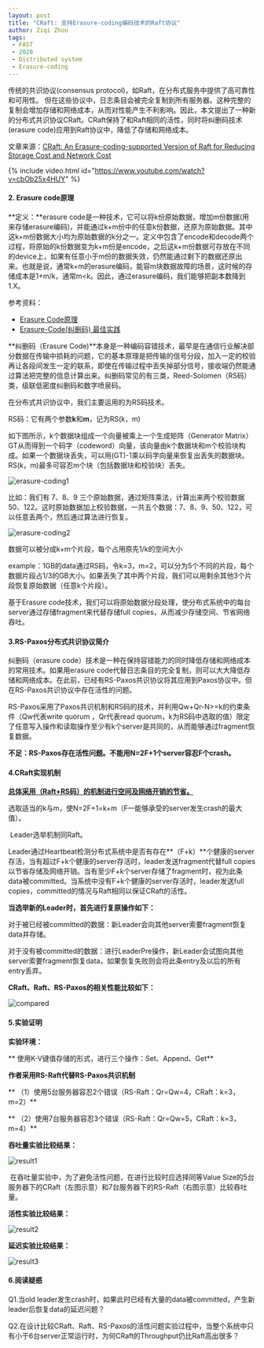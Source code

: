```yaml
---
layout: post
title: "CRaft: 支持Erasure-coding编码技术的Raft协议"
author: Ziqi Zhou
tags:
 - FAST
 - 2020
 - Distributed system
 - Erasure-coding
---
```


传统的共识协议(consensus protocol)，如Raft，在分布式服务中提供了高可靠性和可用性。 但在这些协议中，日志条目会被完全复制到所有服务器。这种完整的复制会增加存储和网络成本，从而对性能产生不利影响。因此，本文提出了一种新的分布式共识协议CRaft。CRaft保持了和Raft相同的活性，同时将纠删码技术(erasure code)应用到Raft协议中，降低了存储和网络成本。

文章来源：[CRaft: An Erasure-coding-supported Version of Raft for Reducing Storage Cost and Network Cost](https://www.usenix.org/conference/fast20/presentation/wang-zizhong)

{% include video.html id="https://www.youtube.com/watch?v=cbOb25x4HUY" %}

#### 2. Erasure code原理

**定义：**erasure code是一种技术，它可以将k份原始数据，增加m份数据(用来存储erasure编码)，并能通过k+m份中的任意k份数据，还原为原始数据。其中这k+m份数据大小均为原始数据的k分之一。定义中包含了encode和decode两个过程，将原始的k份数据变为k+m份是encode，之后这k+m份数据可存放在不同的device上，如果有任意小于m份的数据失效，仍然能通过剩下的数据还原出来。也就是说，通常k+m的erasure编码，能容m块数据故障的场景，这时候的存储成本是1+m/k，通常m<k。因此，通过erasure编码，我们能够把副本数降到1.X。

参考资料：

- [Erasure Code原理](https://blog.csdn.net/sinat_27186785/article/details/52034588)
- [Erasure-Code(纠删码) 最佳实践](https://zhuanlan.zhihu.com/p/106096265?utm_source=wechat_session)

**纠删码（Erasure Code)**本身是一种编码容错技术，最早是在通信行业解决部分数据在传输中损耗的问题，它的基本原理是把传输的信号分段，加入一定的校验再让各段间发生一定的联系，即使在传输过程中丢失掉部分信号，接收端仍然能通过算法把完整的信息计算出来。纠删码常见的有三类，Reed-Solomen（RS码）类，级联低密度纠删码和数字喷泉码。

在分布式共识协议中，我们主要运用的为RS码技术。

RS码：它有两个参数**k**和**m**，记为RS(k，m)

如下图所示，k个数据块组成一个向量被乘上一个生成矩阵（Generator Matrix）GT从而得到一个码字（codeword）向量，该向量由k个数据块和m个校验块构成。如果一个数据块丢失，可以用(GT)-1乘以码字向量来恢复出丢失的数据块。RS(k，m)最多可容忍m个块（包括数据块和校验块）丢失。

![erasure-coding1](../images/2020-11-16-erasure-coding1.png)



比如：我们有 7、8、9 三个原始数据，通过矩阵乘法，计算出来两个校验数据 50、122。这时原始数据加上校验数据，一共五个数据：7、8、9、50、122，可以任意丢两个，然后通过算法进行恢复。

![erasure-coding2](../images/2020-11-16-erasure-coding2.png)

数据可以被分成k+m个片段，每个占用原先1/k的空间大小

example：1GB的data通过RS码，令k=3，m=2，可以分为5个不同的片段，每个数据片段占1/3的GB大小。如果丢失了其中两个片段，我们可以用剩余其他3个片段恢复原始数据（任意k个片段）。

基于Erasure code技术，我们可以将原始数据分段处理，使分布式系统中的每台server通过存储fragment来代替存储full copies，从而减少存储空间、节省网络吞吐。

#### 3.RS-Paxos分布式共识协议简介

纠删码（erasure code）技术是一种在保持容错能力的同时降低存储和网络成本的常用技术。如果用erasure code代替日志条目的完全复制，则可以大大降低存储和网络成本。在此前，已经有RS-Paxos共识协议将其应用到Paxos协议中。但在RS-Paxos共识协议中存在活性的问题。 

RS-Paxos采用了Paxos共识机制和RS码的技术，并利用Qw+Qr-N>=k的约束条件（Qw代表write quorum ，Qr代表read quorum，k为RS码中选取的值）限定了任意写入操作和读取操作至少有k个server是共同的，从而能够通过fragment恢复数据。

**不足：RS-Paxos存在活性问题。不能用N=2F+1个server容忍F个crash。**

#### 4.CRaft实现机制

**<u>总体采用（Raft+RS码）的机制进行空间及网络开销的节省。</u>**

​	选取适当的k与m，使N=2F+1=k+m（F—能够承受的server发生crash的最大值）。

​	Leader选举机制同Raft。

​	Leader通过Heartbeat检测分布式系统中是否有存在**（F+k）**个健康的server存活，当有超过F+k个健康的server存活时，leader发送fragment代替full copies以节省存储及网络开销。当有至少F+k个server存储了fragment时，视为此条data被committed。当系统中没有F+k个健康的server存活时，leader发送full copies，committed的情况与Raft相同以保证CRaft的活性。

**当选举新的Leader时，首先进行复原操作如下：**

​	对于被已经被committed的数据：新Leader会向其他server索要fragment恢复data并存储。

​	对于没有被committed的数据：进行LeaderPre操作，新Leader会试图向其他server索要fragment恢复data，如果恢复失败则会将此条entry及以后的所有entry丢弃。

**CRaft、Raft、RS-Paxos的相关性能比较如下：**

![compared](../images/2020-11-16-compared.png)

#### 5.实验证明

**实验环境：**

**	使用K-V键值存储的形式，进行三个操作：Set、Append、Get**

**作者采用RS-Raft代替RS-Paxos共识机制**

**	（1）使用5台服务器容忍2个错误（RS-Raft：Qr=Qw=4，CRaft：k=3，m=2）**

**	（2）使用7台服务器容忍3个错误（RS-Raft：Qr=Qw=5，CRaft：k=3，m=4）**

**吞吐量实验比较结果：**

![result1](../images/2020-11-16-result1.png)

​	在吞吐量实验中，为了避免活性问题，在进行比较时应选择同等Value Size的5台服务器下的CRaft（左图示意）和7台服务器下的RS-Raft（右图示意）比较吞吐量。

**活性实验比较结果：**

![result2](../images/2020-11-16-result2.png)

**延迟实验比较结果：**

![result3](../images/2020-11-16-result3.png)

#### 6.阅读疑惑

Q1.当old leader发生crash时，如果此时已经有大量的data被committed，产生新leader后恢复data的延迟问题？

Q2.在设计比较CRaft、Raft、RS-Paxos的活性问题实验过程中，当整个系统中只有小于6台server正常运行时，为何CRaft的Throughput仍比Raft高出很多？
